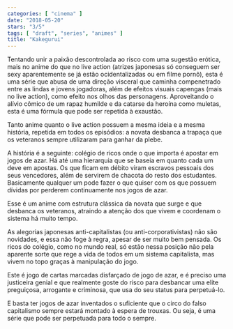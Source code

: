 ```yaml
---
categories: [ "cinema" ]
date: "2018-05-20"
stars: "3/5"
tags: [ "draft", "series", "animes" ]
title: "Kakegurui"
---
```

Tentando unir a paixão descontrolada ao risco com uma sugestão erótica,
mais no anime do que no live action (atrizes japonesas só conseguem ser
sexy aparentemente se já estão ocidentalizadas ou em filme pornô), esta
é uma série que abusa de uma direção visceral que caminha compenetrado
entre as lindas e jovens jogadoras, além de efeitos visuais capengas
(mais no live action), como efeito nos olhos das personagens. Aproveitando
o alívio cômico de um rapaz humilde e da catarse da heroína como
muletas, esta é uma fórmula que pode ser repetida à exaustão.

Tanto anime quanto o live action possuem a mesma ideia e a mesma
história, repetida em todos os episódios: a novata desbanca a trapaça
que os veteranos sempre utilizaram para ganhar da plebe.

A história é a seguinte: colégio de ricos onde o que importa é
apostar em jogos de azar. Há até uma hierarquia que se baseia em
quanto cada um deve em apostas. Os que ficam em débito viram escravos
pessoais dos seus vencedores, além de servirem de chacota do resto dos
estudantes. Basicamente qualquer um pode fazer o que quiser com os que
possuem dívidas por perderem continuamente nos jogos de azar.

Esse é um anime com estrutura clássica da novata que surge e que
desbanca os veteranos, atraindo a atenção dos que vivem e coordenam
o sistema há muito tempo.

As alegorias japonesas anti-capitalistas (ou anti-corporativistas)
não são novidades, e essa não foge à regra, apesar de ser muito
bem pensada. Os ricos do colégio, como no mundo real, só estão nessa
posição não pela aparente sorte que rege a vida de todos em um sistema
capitalista, mas vivem no topo graças à manipulação do jogo.

Este é jogo de cartas marcadas disfarçado de jogo de azar, e é preciso
uma justiceira genial e que realmente goste do risco para desbancar uma
elite preguiçosa, arrogante e criminosa, que usa do seu status para
perpetuá-lo.

E basta ter jogos de azar inventados o suficiente que o circo do falso
capitalismo sempre estará montado à espera de trouxas. Ou seja, é
uma série que pode ser perpetuada para todo o sempre.
